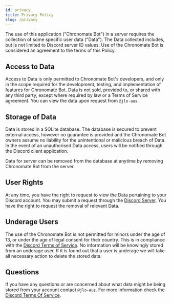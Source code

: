 ```yaml
---
id: privacy
title: Privacy Policy
slug: /privacy
---
```



The use of this application ("Chronomate Bot") in a server requires the collection of some specific user data ("Data"). The Data collected includes, but is not limited to Discord server ID values. Use of the Chronomate Bot is considered an agreement to the terms of this Policy. 

## Access to Data

Access to Data is only permitted to Chronomate Bot's developers, and only in the scope required for the development, testing, and implementation of features for Chronomate Bot. Data is not sold, provided to, or shared with any third party, except where required by law or a Terms of Service agreement. You can view the data upon request from `@jlo-aus`.

## Storage of Data

Data is stored in a SQLite database. The database is secured to prevent external access, however no guarantee is provided and the Chronomate Bot owners assume no liability for the unintentional or malicious breach of Data. In the event of an unauthorised Data access, users will be notified through the Discord client application.

Data for server can be removed from the database at anytime by removing Chronomate Bot from the server.

## User Rights

At any time, you have the right to request to view the Data pertaining to your Discord account. You may submit a request through the [Discord Server](https://discord.gg/MQ3SHgWVT2). You have the right to request the removal of relevant Data.

## Underage Users

The use of the Chronomate Bot is not permitted for minors under the age of 13, or under the age of legal consent for their country. This is in compliance with the [Discord Terms of Service](https://discord.com/terms). No information will be knowingly stored from an underage user. If it is found out that a user is underage we will take all necessary action to delete the stored data.

## Questions

If you have any questions or are concerned about what data might be being stored from your account contact `@jlo-aus`. For more information check the [Discord Terms Of Service](https://discord.com/terms).